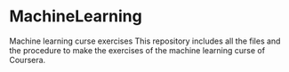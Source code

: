 # MachineLearning
Machine learning curse exercises
This repository includes all the files and the procedure to make the exercises of the machine learning curse of Coursera.
